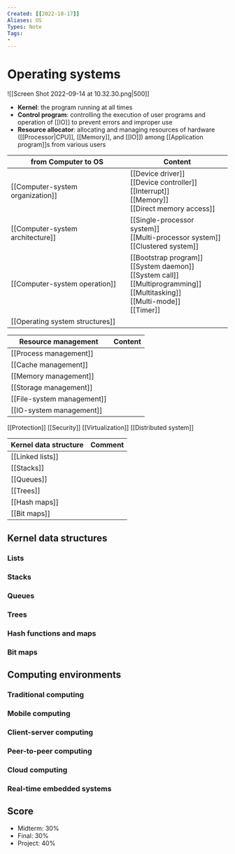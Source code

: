 ```yaml
---
Created: [[2022-10-17]]
Aliases: OS
Types: Note
Tags: 
- 
---
```

# Operating systems
![[Screen Shot 2022-09-14 at 10.32.30.png|500]]
- **Kernel**: the program running at all times
- **Control program**: controlling the execution of user programs and operation of [[IO]] to prevent errors and improper use
- **Resource allocator**: allocating and managing resources of hardware ([[Processor|CPU]], [[Memory]], and [[IO]]) among [[Application program]]s from various users

| from Computer to OS              | Content                                                                                                                                  |
| -------------------------------- | ---------------------------------------------------------------------------------------------------------------------------------------- |
| [[Computer-system organization]] | [[Device driver]]<br>[[Device controller]]<br>[[Interrupt]]<br>[[Memory]]<br>[[Direct memory access]]                                    |
| [[Computer-system architecture]] | [[Single-processor system]]<br>[[Multi-processor system]]<br>[[Clustered system]]                                                        |
| [[Computer-system operation]]    | [[Bootstrap program]]<br>[[System daemon]]<br>[[System call]]<br>[[Multiprogramming]]<br>[[Multitasking]]<br>[[Multi-mode]]<br>[[Timer]] |
| [[Operating system structures]]  |                                                                                                                                          |

| Resource management        | Content |
| -------------------------- | ------- |
| [[Process management]]     |         |
| [[Cache management]]       |         |
| [[Memory management]]      |         |
| [[Storage management]]     |         |
| [[File-system management]] |         |
| [[IO-system management]]   |         |

[[Protection]]
[[Security]]
[[Virtualization]]
[[Distributed system]]

| Kernel data structure | Comment |
| --------------------- | ------- |
| [[Linked lists]]      |         |
| [[Stacks]]            |         |
| [[Queues]]            |         |
| [[Trees]]             |         |
| [[Hash maps]]         |         |
| [[Bit maps]]          |         |
## Kernel data structures
### Lists
### Stacks
### Queues
### Trees
### Hash functions and maps
### Bit maps
## Computing environments
### Traditional computing
### Mobile computing
### Client-server computing
### Peer-to-peer computing
### Cloud computing
### Real-time embedded systems

## Score
- Midterm: 30%
- Final: 30%
- Project: 40%
